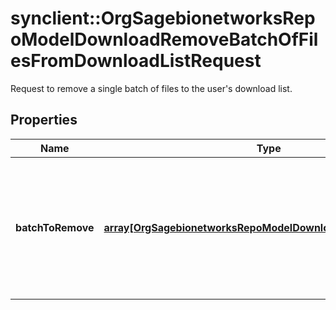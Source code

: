 # synclient::OrgSagebionetworksRepoModelDownloadRemoveBatchOfFilesFromDownloadListRequest

Request to remove a single batch of files to the user's download list.

## Properties
Name | Type | Description | Notes
------------ | ------------- | ------------- | -------------
**batchToRemove** | [**array[OrgSagebionetworksRepoModelDownloadDownloadListItem]**](org.sagebionetworks.repo.model.download.DownloadListItem.md) | The batch of files to remove from the user&#39;s download list. Note: There is a limit of 1000 files per batch. | [optional] 


